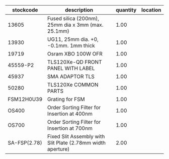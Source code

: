 |stockcode|description|quantity|location|
|---------|-----------|--------|--------|
|13605|Fused silica (200nm), 25mm dia x 3mm (max. 25.1mm)|1.00||
|13930|UG11, 25mm dia. +0, -0.1mm. 1mm thick|1.00||
|19719|Osram XBO 100W OFR|1.00||
|45559-P2|TLS120Xe-QD FRONT PANEL WITH LABEL|1.00||
|45937|SMA ADAPTOR TLS|1.00||
|50280|TLS120Xe COMMON PARTS|1.00||
|FSM12H0U39|Grating for FSM|1.00||
|OS400|Order Sorting Filter for Insertion at 400nm|1.00||
|OS700|Order Sorting Filter for Insertion at 700nm|1.00||
|SA-FSP(2.78)|Fixed Slit Assembly with Slit Plate (2.78mm width aperture)|2.00||
